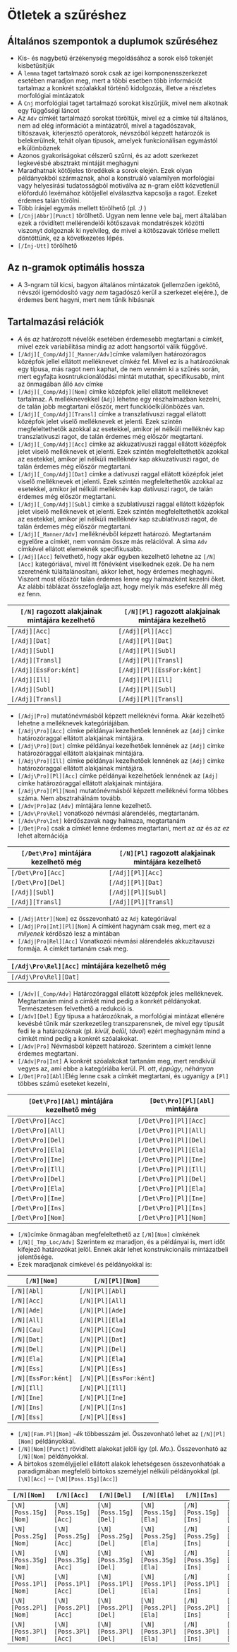 # Ötletek a szűréshez

## Általános szempontok a duplumok szűréséhez


- Kis- és nagybetű érzékenység megoldásához a sorok első tokenjét kisbetűsítjük
- A `lemma` taget tartalmazó sorok csak az igei komponensszerkezet esetében
maradjon meg, mert a többi esetben több információt tartalmaz a konkrét szóalakkal
történő kidolgozás, illetve a részletes morfológiai mintázatok 
- A `Cnj` morfológiai taget tartalmazó sorokat kiszűrjük, mivel nem alkotnak egy
függőségi láncot
- Az `Adv` címkét tartalmazó sorokat töröltük, mivel ez a címke túl általános, 
nem ad elég információt a mintázatról, mivel a tagadószavak, tiltószavak, kiterjesztő
operátorok, névszóból képzett határozók is belekerülnek, tehát olyan típusok, amelyek
funkcionálisan egymástól elkülönböznek 
- Azonos gyakoriságokat célszerű szűrni, és az adott szerkezet legkevésbé absztrakt
mintáját meghagyni 
- Maradhatnak kötőjeles töredékek a sorok elején. Ezek olyan példányokból származnak,
ahol a konstruáló valamilyen morfológiai vagy helyesírási tudatosságból motiválva az n-gram előtt
közvetlenül előforduló lexémához kötőjellel elválasztva kapcsolja a ragot. Ezeket érdemes
talán törölni. 
- Több írásjel egymás mellett törölhető (pl. *:)* )
- `[/Cnj|Abbr][Punct]` törölhető. Ugyan nem lenne vele baj, mert általában ezek a rövidített 
mellérendelői kötőszavak mondatrészek közötti viszonyt dolgoznak ki nyelvileg, de mivel a kötőszavak
törlése mellett döntöttünk, ez a következetes lépés. 
- `[/Inj-Utt]` törölhető

## Az n-gramok optimális hossza

- A 3-ngram túl kicsi, bagyon általános mintázatok (jellemzően igekötő, névszói 
igemódosító vagy *nem* tagadószó kerül a szerkezet elejére.), de érdemes bent hagyni, 
mert nem tűnik hibásnak


## Tartalmazási relációk 
- *A* és *az* határozott névelők esetében érdemesebb megtartani a címkét, mivel ezek
variabilitása mindig az adott hangsortól válik függővé. 
- `[/Adj][_Comp/Adj][_Manner/Adv]`címke valamilyen határozóragos középfok jellel ellátott melléknevet
címkéz fel. Mivel ez is a határozóknak egy típusa, más ragot nem kaphat, de nem venném ki a szűrés során,
mert egyfajta kosntrukcionálódási mintát mutathat, specifikusabb, mint az önmagában álló `Adv` címke
- `[/Adj][_Comp/Adj][Nom]` címke középfok jellel ellátott melléknevet tartalmaz. A melléknevekkel (`Adj`)
lehetne egy részhalmazban kezelni, de talán jobb megtartani először, mert funckióelkülönbözés van. 
- `[/Adj][_Comp/Adj][Transl]` címke a transzlatívuszi raggal ellátott középfok jelet viselő melléknevek
et jelenti. Ezek szintén megfeleltethetők azokkal az esetekkel, amikor jel nélküli melléknév kap
transzlatívuszi ragot, de talán érdemes még először megtartani.
- `[/Adj][_Comp/Adj][Acc]` címke az akkuzatívuszi raggal ellátott középfok jelet viselő melléknevek
et jelenti. Ezek szintén megfeleltethetők azokkal az esetekkel, amikor jel nélküli melléknév kap
akkuzatívuszi ragot, de talán érdemes még először megtartani.
- `[/Adj][_Comp/Adj][Dat]` címke a datívuszi raggal ellátott középfok jelet viselő melléknevek
et jelenti. Ezek szintén megfeleltethetők azokkal az esetekkel, amikor jel nélküli melléknév kap
datívuszi ragot, de talán érdemes még először megtartani.
- `[/Adj][_Comp/Adj][Subl]` címke a szublatívuszi raggal ellátott középfok jelet viselő melléknevek
et jelenti. Ezek szintén megfeleltethetők azokkal az esetekkel, amikor jel nélküli melléknév kap
szublatívuszi ragot, de talán érdemes még először megtartani.
- `[/Adj][_Manner/Adv]` melléknévből képzett határozó. Megtartanám egyelőre a címkét, nem vonnám össze más 
relációval. A sima `Adv` címkével ellátott elemeknék specifikusabb.
- `[/Adj][Acc]` felvethető, hogy akár egyben kezelhető lehetne az `[/N][Acc]` kategóriával, mivel itt
főnévként viselkednek ezek. De ha nem szeretnénk túláltalánosítani, akkor lehet, hogy érdemes meghagyni. 
Viszont most először talán érdemes lenne egy halmazként kezelni őket. Az alábbi táblázat összefoglalja azt, 
hogy melyik más esefekre áll még ez fenn. 

| `[/N]` ragozott alakjainak mintájára kezelhető | `[/N][Pl]` ragozott alakjainak mintájára kezelhető |
|------------------------------------------------|----------------------------------------------------|
| `[/Adj][Acc]`                                  | `[/Adj][Pl][Acc]`                                  |
| `[/Adj][Dat]`                                  | `[/Adj][Pl][Dat]`                                  |
| `[/Adj][Subl]`                                 | `[/Adj][Pl][Subl]`                                 |
| `[/Adj][Transl]`                               | `[/Adj][Pl][Transl]`                               |
| `[/Adj][EssFor:ként]`                          | `[/Adj][Pl][EssFor:ként]`                          |
| `[/Adj][Ill]`                                  | `[/Adj][Pl][Ill]`                                  |
| `[/Adj][Subl]`                                 | `[/Adj][Pl][Subl]`                                 |
| `[/Adj][Transl]`                               | `[/Adj][Pl][Transl]`                               |

- `[/Adj|Pro]` mutatónévmásból képzett melléknévi forma. Akár kezelhető lehetne a melléknevek kategóriájában.
- `[/Adj\Pro][Acc]` címke példányai kezelhetőek lennének az `[Adj]` címke határozóraggal ellátott alakjainak
mintájára.
- `[/Adj\Pro][Dat]` címke példányai kezelhetőek lennének az `[Adj]` címke határozóraggal ellátott alakjainak
mintájára.
- `[/Adj\Pro][Ill]` címke példányai kezelhetőek lennének az `[Adj]` címke határozóraggal ellátott alakjainak
mintájára.
- `[/Adj\Pro][Pl][Acc]` címke példányai kezelhetőek lennének az `[Adj]` címke határozóraggal ellátott alakjainak
mintájára.
- `[/Adj\Pro][Pl][Nom]` mutatónévmásból képzett melléknévi forma többes száma. Nem absztrahálnám tovább. 
- `[/Adv|Pro]`az `[Adv]` mintájára lenne kezelhető.
- `[/Adv\Pro\Rel]` vonatkozó névmási alárendelés, megtartanám.                     
- `[/Adv\Pro\Int]` kérdőszavak nagy halmaza, megtartanám
- `[/Det|Pro]` csak a címkét lenne érdemes megtartani, mert az *az* és az *ez* lehet alternációja

| `[/Det\Pro]` mintájára kezelhető még | `[/N][Pl]` ragozott alakjainak mintájára kezelhető |
|-------------------------------------|----------------------------------------------------|
| `[/Det\Pro][Acc]`                   | `[/Adj][Pl][Acc]`                                  |
| `[/Det\Pro][Del]`                   | `[/Adj][Pl][Dat]`                                  |
| `[/Adj][Subl]`                      | `[/Adj][Pl][Subl]`                                 |
| `[/Adj][Transl]`                    | `[/Adj][Pl][Transl]`                               |

- `[/Adj|Attr][Nom]` ez összevonható az `Adj` kategóriával
- `[/Adj|Pro|Int][Pl][Nom]` A címként hagynám csak meg, mert ez a *milyenek* kérdőszó lesz a mintában
- `[/Adj|Pro|Rel][Acc]` Vonatkozói névmási alárendelés akkuzítavuszi formája. A címkét tartanám csak meg.

| `[/Adj\Pro\Rel][Acc]` mintájára kezelhető még |
|-----------------------------------------------|
| `[/Adj\Pro\Rel][Dat]`                         | 

- `[/Adv][_Comp/Adv]` Határozóraggal ellátott középfok jeles melléknevek. Megtartanám mind a címkét mind
pedig a konrkét példányokat. Természetesen felvethető a redukció is.
- `[/Adv][Del]` Egy típusa a határozóknak, a morfológiai mintázat ellenére kevésbé tűnik már szerkezetileg
transzparensnek, de mivel egy típusát fedi le a határozóknak (pl. *kívül*, *belül*, *távol*) ezért
meghagynám mind a címkét mind pedig a konkrét szóalakokat. 
- `[/Adv|Pro]` Névmásból képzett határozó. Szerintem a címkét lenne érdemes megtartani. 
- `[/Adv|Pro|Int]` A konkrét szóalakokat tartanám meg, mert rendkívül vegyes az, ami ebbe a kategóriába
kerül. Pl. *ott*, *éppúgy*, *néhányan*
- `[/Det|Pro][Abl]`Elég lenne csak a címkét megtartani, és ugyanígy a `[Pl]` többes számú eseteket
kezelni,

| `[Det\Pro][Abl]` mintájára kezelhető még | `[Det\Pro][Pl][Abl]` mintájára |
|------------------------------------------|--------------------------------|
| `[/Det\Pro][Acc]`                        | `[/Det\Pro][Pl][Acc]`          |
| `[/Det\Pro][All]`                        | `[/Det\Pro][Pl][All]`          |
| `[/Det\Pro][Del]`                        | `[/Det\Pro][Pl][Del]`          |
| `[/Det\Pro][Ela]`                        | `[/Det\Pro][Pl][Ela]`          |
| `[/Det\Pro][Ine]`                        | `[/Det\Pro][Pl][Ine]`          |
| `[/Det\Pro][Ill]`                        | `[/Det\Pro][Pl][Ill]`          |
| `[/Det\Pro][Del]`                        | `[/Det\Pro][Pl][Del]`          |
| `[/Det\Pro][Ela]`                        | `[/Det\Pro][Pl][Ela]`          |
| `[/Det\Pro][Ine]`                        | `[/Det\Pro][Pl][Ine]`          |
| `[/Det\Pro][Ins]`                        | `[/Det\Pro][Pl][Ins]`          |
| `[/Det\Pro][Nom]`                        | `[/Det\Pro][Pl][Nom]`          | 

- `[/N]`címke önmagában megfeleltethető az `[/N][Nom]` címkének
- `[/N][_Tmp_Loc/Adv]` Szerintem ez maradjon, és a példányai is, mert időt kifejező határozókat jelöl.
Ennek akár lehet konstrukcionális mintázatbeli jelentősége. 
- Ezek maradjanak címkével és példányokkal is: 

| `[/N][Nom]`         | `[/N][Pl][Nom]`         |
|---------------------|-------------------------|
| `[/N][Abl]`         | `[/N][Pl][Abl]`         |
| `[/N][Acc]`         | `[/N][Pl][All]`         |
| `[/N][Ade]`         | `[/N][Pl][Ade]`         |
| `[/N][All]`         | `[/N][Pl][Ela]`         |
| `[/N][Cau]`         | `[/N][Pl][Cau]`         |
| `[/N][Dat]`         | `[/N][Pl][Dat]`         |
| `[/N][Del]`         | `[/N][Pl][Del]`         |
| `[/N][Ela]`         | `[/N][Pl][Ela]`         |
| `[/N][Ess]`         | `[/N][Pl][Ess]`         |
| `[/N][EssFor:ként]` | `[/N][Pl][EssFor:ként]` |
| `[/N][Ill]`         | `[/N][Pl][Ill]`         | 
| `[/N][Ine]`         | `[/N][Pl][Ine]`         |
| `[/N][Ins]`         | `[/N][Pl][Ins]`         |
| `[/N][Ess]`         | `[/N][Pl][Ess]`         |

- `[/N][Fam.Pl][Nom]` -*ék* többesszám jel. Összevonható lehet az `[/N][Pl][Nom]` példányokkal.  
- `[/N][Nom][Punct]` rövidített alakokat jelöli így (pl. *Mo.*). Összevonható az `[/N][Nom]`
példányokkal. 
- A birtokos személyjjellel ellátott alakok lehetségesen összevonhatóak a paradigmában megfelelő 
birtokos személyjel nélküli példányokkal (pl. `[\N][Acc]` -- `[\N][Poss.1Sg][Acc]`)

| `[/N][Nom]`           | `[/N][Acc]`             | `[/N][Del]`           | `[/N][Ela]`           | `[/N][Ins]`           | `[/N][Ill]`           |
|-----------------------|-------------------------|-----------------------|-----------------------|-----------------------|-----------------------|
| `[\N][Poss.1Sg][Nom]` | `[\N][Poss.1Sg][Acc]`   | `[\N][Poss.1Sg][Del]` | `[\N][Poss.1Sg][Ela]` | `[/N][Poss.1Sg][Ins]` | `[/N][Poss.1Sg][Ill]` |
| `[\N][Poss.2Sg][Nom]` | `[\N][Poss.2Sg][Acc]`   | `[\N][Poss.2Sg][Del]` | `[\N][Poss.2Sg][Ela]` | `[/N][Poss.2Sg][Ins]` | `[/N][Poss.2Sg][Ill]` |
| `[\N][Poss.3Sg][Nom]` | `[\N][Poss.3Sg][Acc]`   | `[\N][Poss.3Sg][Del]` | `[\N][Poss.3Sg][Ela]` | `[/N][Poss.3Sg][Ins]` | `[/N][Poss.3Sg][Ill]` |
| `[\N][Poss.1Pl][Nom]` | `[\N][Poss.1Pl][Acc]`   | `[\N][Poss.1Pl][Del]` | `[\N][Poss.1Pl][Ela]` | `[/N][Poss.1Pl][Ins]` | `[/N][Poss.1Pl][Ill]` |
| `[\N][Poss.2Pl][Nom]` | `[\N][Poss.2Pl][Acc]`   | `[\N][Poss.2Pl][Del]` | `[\N][Poss.2Pl][Ela]` | `[/N][Poss.2Pl][Ins]` | `[/N][Poss.2Pl][Ill]` |
| `[\N][Poss.3Pl][Nom]` | `[\N][Poss.3Pl][Acc]`   | `[\N][Poss.3Pl][Del]` | `[\N][Poss.3Pl][Ela]` | `[/N][Poss.3Pl][Ins]` | `[/N][Poss.3Pl][Ill]` |


